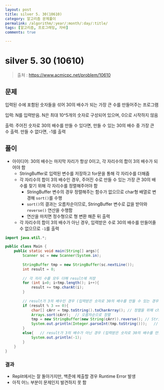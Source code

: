 ```yaml
---
layout: post
title: silver 5. 30(10610)
category: 알고리즘 문제풀이
permalink: /algorithm/:year/:month/:day/:title/
tags: [알고리즘, 프로그래밍, 자바]
comments: true

---
```


# silver 5. 30 (10610)

> 출처 : https://www.acmicpc.net/problem/10610

## 문제

입력된 수에 포함된 숫자들을 섞어 30의 배수가 되는 가장 큰 수를 만들어주는 프로그램 

입력: N를 입력받음. N은 최대 10^5개의 숫자로 구성되어 있으며, 0으로 시작하지 않음

출력: 주어진 숫자로 30의 배수를 만들 수 있다면, 만들 수 있는 30의 배수 중 가장 큰 수 출력. 만들 수 없다면, -1를 출력

## 풀이

- 아이디어: 30의 배수는 마지막 자리가 항상 0이고, 각 자리수의 합이 3의 배수가 되어야 함
  - StringBuffer로 입력된 변수를 저장하고 for문을 통해 각 자리수를 더해줌
  - 각 자리수의 합이 3의 배수인 경우, 주어진 수로 만들 수 있는 가장 큰 30의 배수를 찾기 위해 각 자리수를 정렬해주어야 함
    - StringBuffer 변수의 경우 정렬해주는 함수가 없으므로 char형 배열로 변경해 `sort()`를 수행
    - `sort()`의 결과는 오름차순이므로, StringBuffer 변수로 값을 받아와 `reverse()` 연산을 수행함
    - 연산을 마치면 정수형으로 형 변환 해준 뒤 출력
  - 각 자리수의 합이 3의 배수가 아닌 경우, 입력받은 수로 30의 배수를 만들어줄 수 없으므로 `-1`를 출력

```java
import java.util.*;

public class Main {
    public static void main(String[] args){
        Scanner sc = new Scanner(System.in);
        
        StringBuffer tmp = new StringBuffer(sc.nextLine());
        int result = 0;
        
        // 각 자리 수를 모두 더해 result에 저장
        for (int i=0; i<tmp.length(); i++){
            result += tmp.charAt(i);
        }
        
        // result가 3의 배수인 경우 (입력받은 숫자로 30의 배수를 만들 수 있는 경우)
        if (result % 3 == 0){
            char[] cArr = tmp.toString().toCharArray();	// 정렬을 위해 char형 배열로 생성
            Arrays.sort(cArr);	// 오름차순으로 정렬
            tmp = new StringBuffer(new String(cArr)).reverse();	// Stringbuffer에 저장 후 내림차순으로 변경
            System.out.println(Integer.parseInt(tmp.toString()));	// 정수형으로 형변환 후 결과를 보여줌
        }
        else{	// result가 3의 배수가 아닌 경우 (입력받은 숫자로 30의 배수를 만들 수 없는 경우)
            System.out.println(-1);
        }   
    }
}
```

### 결과

- Replit에서는 잘 돌아가지만, 백준에 제출할 경우 Runtime Error 발생
- 아직 어느 부분이 문제인지 발견하지 못 함